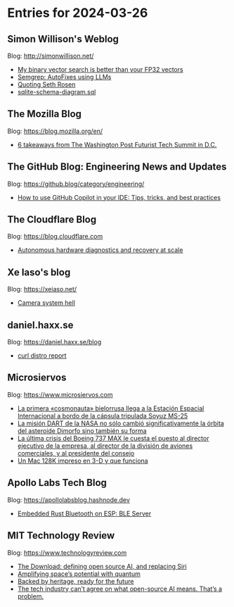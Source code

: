 # Entries for 2024-03-26
## Simon Willison's Weblog 
Blog: http://simonwillison.net/ 

- [My binary vector search is better than your FP32 vectors](https://simonwillison.net/2024/Mar/26/binary-vector-search/#atom-everything)
- [Semgrep: AutoFixes using LLMs](https://simonwillison.net/2024/Mar/26/semgrep-autofixes-using-llms/#atom-everything)
- [Quoting Seth Rosen](https://simonwillison.net/2024/Mar/25/seth-rosen/#atom-everything)
- [sqlite-schema-diagram.sql](https://simonwillison.net/2024/Mar/25/sqlite-schema-diagramsql/#atom-everything)
## The Mozilla Blog 
Blog: https://blog.mozilla.org/en/ 

- [6 takeaways from The Washington Post Futurist Tech Summit in D.C.](https://blog.mozilla.org/en/mozilla/ai/ai-mozilla-the-washington-post-tech-policy/)
## The GitHub Blog: Engineering News and Updates 
Blog: https://github.blog/category/engineering/ 

- [How to use GitHub Copilot in your IDE: Tips, tricks, and best practices](https://github.blog/2024-03-25-how-to-use-github-copilot-in-your-ide-tips-tricks-and-best-practices/)
##  The Cloudflare Blog  
Blog: https://blog.cloudflare.com 

- [Autonomous hardware diagnostics and recovery at scale](https://blog.cloudflare.com/autonomous-hardware-diagnostics-and-recovery-at-scale)
## Xe Iaso's blog 
Blog: https://xeiaso.net/ 

- [Camera system hell](https://xeiaso.net/notes/2024/camera-hell/)
## daniel.haxx.se 
Blog: https://daniel.haxx.se/blog 

- [curl distro report](https://daniel.haxx.se/blog/2024/03/25/curl-distro-report/)
## Microsiervos 
Blog: https://www.microsiervos.com 

- [La primera «cosmonauta» bielorrusa llega a la Estación Espacial Internacional a bordo de la cápsula tripulada Soyuz MS-25](https://www.microsiervos.com/archivo/espacio/primera-astronauta-bielorrusa-estacion-espacial-soyuz-ms-25.html)
- [La misión DART de la NASA no sólo cambió significativamente la órbita del asteroide Dimorfo sino también su forma](https://www.microsiervos.com/archivo/espacio/darta-cambio-orbita-forma-asteroide-dimorfo.html)
- [La última crisis del Boeing 737 MAX le cuesta el puesto al director ejecutivo de la empresa, al director de la división de aviones comerciales, y al presidente del consejo](https://www.microsiervos.com/archivo/aerotrastorno/crisis-boeing-737-max-cuesta-puesto-director-presidente-consejo.html)
- [Un Mac 128K impreso en 3-D y que funciona](https://www.microsiervos.com/archivo/impresoras-3d/mac-128k-impreso-3-d-funciona.html)
## Apollo Labs Tech Blog 
Blog: https://apollolabsblog.hashnode.dev 

- [Embedded Rust Bluetooth on ESP: BLE Server](https://apollolabsblog.hashnode.dev/embedded-rust-bluetooth-on-esp-ble-server)
## MIT Technology Review 
Blog: https://www.technologyreview.com 

- [The Download: defining open source AI, and replacing Siri](https://www.technologyreview.com/2024/03/25/1090116/the-download-defining-open-source-ai-and-replacing-siri/)
- [Amplifying space’s potential with quantum](https://www.technologyreview.com/2024/03/25/1090082/amplifying-spaces-potential-with-quantum/)
- [Backed by heritage, ready for the future](https://www.technologyreview.com/2024/03/25/1090079/backed-by-heritage-ready-for-the-future/)
- [The tech industry can’t agree on what open-source AI means. That’s a problem.](https://www.technologyreview.com/2024/03/25/1090111/tech-industry-open-source-ai-definition-problem/)